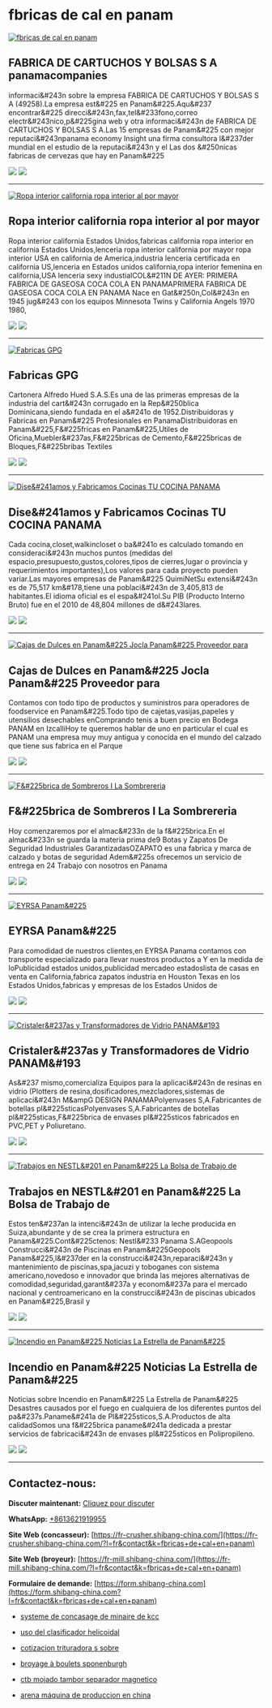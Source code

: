 # fbricas de cal en panam

<a href="https://swt.shibang-china.com/?l=fr&img&k=fbricas+de+cal+en+panam" target="_blank">![fbricas de cal en panam](http://static.shibang-china.com/all-800x300/1045.jpg)</a>

## FABRICA DE CARTUCHOS Y BOLSAS S A panamacompanies
informaci&#243n sobre la empresa FABRICA DE CARTUCHOS Y BOLSAS S A (49258).La empresa est&#225 en Panam&#225.Aqu&#237 encontrar&#225 direcci&#243n,fax,tel&#233fono,correo electr&#243nico,p&#225gina web y otra informaci&#243n de FABRICA DE CARTUCHOS Y BOLSAS S A.Las 15 empresas de Panam&#225 con mejor reputaci&#243npanama economy Insight una firma consultora l&#237der mundial en el estudio de la reputaci&#243n y el Las dos &#250nicas fabricas de cervezas que hay en Panam&#225


<a href="https://whatsapp.shibangsoft.com/WhatsApp.php" target="_blank" title="WhatsApp">![](http://static.shibang-china.com/icon/whatsapp.png)</a> <a href="https://swt.shibang-china.com/?l=fr&icon&k=fbricas+de+cal+en+panam" target="_blank">![](http://static.shibang-china.com/icon/chat-fr.png)</a>

---

<a href="https://swt.shibang-china.com/?l=fr&img&k=fbricas+de+cal+en+panam" target="_blank">![Ropa interior california ropa interior al por mayor](http://static.shibang-china.com/all-800x300/966.jpg)</a>

## Ropa interior california ropa interior al por mayor
Ropa interior california Estados Unidos,fabricas california ropa interior en california Estados Unidos,lenceria ropa interior california por mayor ropa interior USA en california de America,industria lenceria certificada en california US,lenceria en Estados unidos california,ropa interior femenina en california,USA lenceria sexy industialCOL&#211N DE AYER: PRIMERA FABRICA DE GASEOSA COCA COLA EN PANAMAPRIMERA FABRICA DE GASEOSA COCA COLA EN PANAMA Nace en Gat&#250n,Col&#243n en 1945 jug&#243 con los equipos Minnesota Twins y California Angels 1970 1980,


<a href="https://whatsapp.shibangsoft.com/WhatsApp.php" target="_blank" title="WhatsApp">![](http://static.shibang-china.com/icon/whatsapp.png)</a> <a href="https://swt.shibang-china.com/?l=fr&icon&k=fbricas+de+cal+en+panam" target="_blank">![](http://static.shibang-china.com/icon/chat-fr.png)</a>

---

<a href="https://swt.shibang-china.com/?l=fr&img&k=fbricas+de+cal+en+panam" target="_blank">![Fabricas GPG](http://static.shibang-china.com/all-800x300/92.jpg)</a>

## Fabricas GPG
Cartonera Alfredo Hued S.A.S.Es una de las primeras empresas de la industria del cart&#243n corrugado en la Rep&#250blica Dominicana,siendo fundada en el a&#241o de 1952.Distribuidoras y Fabricas en Panam&#225 Profesionales en PanamaDistribuidoras en Panam&#225,F&#225fricas en Panam&#225,Utiles de Oficina,Muebler&#237as,F&#225bricas de Cemento,F&#225bricas de Bloques,F&#225bribas Textiles


<a href="https://whatsapp.shibangsoft.com/WhatsApp.php" target="_blank" title="WhatsApp">![](http://static.shibang-china.com/icon/whatsapp.png)</a> <a href="https://swt.shibang-china.com/?l=fr&icon&k=fbricas+de+cal+en+panam" target="_blank">![](http://static.shibang-china.com/icon/chat-fr.png)</a>

---

<a href="https://swt.shibang-china.com/?l=fr&img&k=fbricas+de+cal+en+panam" target="_blank">![Dise&#241amos y Fabricamos Cocinas TU COCINA PANAMA](http://static.shibang-china.com/all-800x300/870.jpg)</a>

## Dise&#241amos y Fabricamos Cocinas TU COCINA PANAMA
Cada cocina,closet,walkincloset o ba&#241o es calculado tomando en consideraci&#243n muchos puntos (medidas del espacio,presupuesto,gustos,colores,tipos de cierres,lugar o provincia y requerimientos importantes),Los valores para cada proyecto pueden variar.Las mayores empresas de Panam&#225 QuimiNetSu extensi&#243n es de 75,517 km&#178,tiene una poblaci&#243n de 3,405,813 de habitantes.El idioma oficial es el espa&#241ol.Su PIB (Producto Interno Bruto) fue en el 2010 de 48,804 millones de d&#243lares.


<a href="https://whatsapp.shibangsoft.com/WhatsApp.php" target="_blank" title="WhatsApp">![](http://static.shibang-china.com/icon/whatsapp.png)</a> <a href="https://swt.shibang-china.com/?l=fr&icon&k=fbricas+de+cal+en+panam" target="_blank">![](http://static.shibang-china.com/icon/chat-fr.png)</a>

---

<a href="https://swt.shibang-china.com/?l=fr&img&k=fbricas+de+cal+en+panam" target="_blank">![Cajas de Dulces en Panam&#225 Jocla Panam&#225 Proveedor para](http://static.shibang-china.com/all-800x300/465.jpg)</a>

## Cajas de Dulces en Panam&#225 Jocla Panam&#225 Proveedor para
Contamos con todo tipo de productos y suministros para operadores de foodservice en Panam&#225.Todo tipo de cajetas,vasijas,papeles y utensilios desechables enComprando tenis a buen precio en Bodega PANAM en IzcalliHoy te queremos hablar de uno en particular el cual es PANAM una empresa muy muy antigua y conocida en el mundo del calzado que tiene sus fabrica en el Parque


<a href="https://whatsapp.shibangsoft.com/WhatsApp.php" target="_blank" title="WhatsApp">![](http://static.shibang-china.com/icon/whatsapp.png)</a> <a href="https://swt.shibang-china.com/?l=fr&icon&k=fbricas+de+cal+en+panam" target="_blank">![](http://static.shibang-china.com/icon/chat-fr.png)</a>

---

<a href="https://swt.shibang-china.com/?l=fr&img&k=fbricas+de+cal+en+panam" target="_blank">![F&#225brica de Sombreros I La Sombrereria](http://static.shibang-china.com/all-800x300/355.jpg)</a>

## F&#225brica de Sombreros I La Sombrereria
Hoy comenzaremos por el almac&#233n de la f&#225brica.En el almac&#233n se guarda la materia prima de9 Botas y Zapatos De Seguridad Industriales GarantizadasOZAPATO es una fabrica y marca de calzado y botas de seguridad Adem&#225s ofrecemos un servicio de entrega en 24 Trabajo con nosotros en Panama


<a href="https://whatsapp.shibangsoft.com/WhatsApp.php" target="_blank" title="WhatsApp">![](http://static.shibang-china.com/icon/whatsapp.png)</a> <a href="https://swt.shibang-china.com/?l=fr&icon&k=fbricas+de+cal+en+panam" target="_blank">![](http://static.shibang-china.com/icon/chat-fr.png)</a>

---

<a href="https://swt.shibang-china.com/?l=fr&img&k=fbricas+de+cal+en+panam" target="_blank">![EYRSA Panam&#225](http://static.shibang-china.com/all-800x300/534.jpg)</a>

## EYRSA Panam&#225
Para comodidad de nuestros clientes,en EYRSA Panama contamos con transporte especializado para llevar nuestros productos a Y en la medida de loPublicidad estados unidos,publicidad mercadeo estadoslista de casas en venta en California,fabrica zapatos industria en Houston Texas en los Estados Unidos,fabricas y empresas de los Estados Unidos de


<a href="https://whatsapp.shibangsoft.com/WhatsApp.php" target="_blank" title="WhatsApp">![](http://static.shibang-china.com/icon/whatsapp.png)</a> <a href="https://swt.shibang-china.com/?l=fr&icon&k=fbricas+de+cal+en+panam" target="_blank">![](http://static.shibang-china.com/icon/chat-fr.png)</a>

---

<a href="https://swt.shibang-china.com/?l=fr&img&k=fbricas+de+cal+en+panam" target="_blank">![Cristaler&#237as y Transformadores de Vidrio PANAM&#193](http://static.shibang-china.com/all-800x300/1310.jpg)</a>

## Cristaler&#237as y Transformadores de Vidrio PANAM&#193
As&#237 mismo,comercializa Equipos para la aplicaci&#243n de resinas en vidrio (Plotters de resina,dosificadores,mezcladores,sistemas de aplicaci&#243n M&ampG DESIGN PANAMAPolyenvases S,A.Fabricantes de botellas pl&#225sticasPolyenvases S,A.Fabricantes de botellas pl&#225sticas,F&#225brica de envases pl&#225sticos fabricados en PVC,PET y Poliuretano.


<a href="https://whatsapp.shibangsoft.com/WhatsApp.php" target="_blank" title="WhatsApp">![](http://static.shibang-china.com/icon/whatsapp.png)</a> <a href="https://swt.shibang-china.com/?l=fr&icon&k=fbricas+de+cal+en+panam" target="_blank">![](http://static.shibang-china.com/icon/chat-fr.png)</a>

---

<a href="https://swt.shibang-china.com/?l=fr&img&k=fbricas+de+cal+en+panam" target="_blank">![Trabajos en NESTL&#201 en Panam&#225 La Bolsa de Trabajo de](http://static.shibang-china.com/all-800x300/359.jpg)</a>

## Trabajos en NESTL&#201 en Panam&#225 La Bolsa de Trabajo de
Estos ten&#237an la intenci&#243n de utilizar la leche producida en Suiza,abundante y de se crea la primera estructura en Panam&#225.Cont&#225ctenos: Nestl&#233 Panama S.AGeopools Construcci&#243n de Piscinas en Panam&#225Geopools Panam&#225,l&#237der en la construcci&#243n,reparaci&#243n y mantenimiento de piscinas,spa,jacuzi y toboganes con sistema americano,novedoso e innovador que brinda las mejores alternativas de comodidad,seguridad,garant&#237a y econom&#237a para el mercado nacional y centroamericano en la construcci&#243n de piscinas ubicados en Panam&#225,Brasil y


<a href="https://whatsapp.shibangsoft.com/WhatsApp.php" target="_blank" title="WhatsApp">![](http://static.shibang-china.com/icon/whatsapp.png)</a> <a href="https://swt.shibang-china.com/?l=fr&icon&k=fbricas+de+cal+en+panam" target="_blank">![](http://static.shibang-china.com/icon/chat-fr.png)</a>

---

<a href="https://swt.shibang-china.com/?l=fr&img&k=fbricas+de+cal+en+panam" target="_blank">![Incendio en Panam&#225 Noticias La Estrella de Panam&#225](http://static.shibang-china.com/all-800x300/477.jpg)</a>

## Incendio en Panam&#225 Noticias La Estrella de Panam&#225
Noticias sobre Incendio en Panam&#225 La Estrella de Panam&#225 Desastres causados por el fuego en cualquiera de los diferentes puntos del pa&#237s.Paname&#241a de Pl&#225sticos,S.A.Productos de alta calidadSomos una f&#225brica paname&#241a dedicada a prestar servicios de fabricaci&#243n de envases pl&#225sticos en Polipropileno.


<a href="https://whatsapp.shibangsoft.com/WhatsApp.php" target="_blank" title="WhatsApp">![](http://static.shibang-china.com/icon/whatsapp.png)</a> <a href="https://swt.shibang-china.com/?l=fr&icon&k=fbricas+de+cal+en+panam" target="_blank">![](http://static.shibang-china.com/icon/chat-fr.png)</a>

---
## Contactez-nous:

**Discuter maintenant:** [Cliquez pour discuter](https://swt.shibang-china.com?l=fr&contact&k=fbricas+de+cal+en+panam)

**WhatsApp:**  [+8613621919955](https://whatsapp.shibangsoft.com/WhatsApp.php)

**Site Web (concasseur):** [https://fr-crusher.shibang-china.com/](https://fr-crusher.shibang-china.com/?l=fr&contact&k=fbricas+de+cal+en+panam)

**Site Web (broyeur):** [https://fr-mill.shibang-china.com/](https://fr-mill.shibang-china.com/?l=fr&contact&k=fbricas+de+cal+en+panam)

**Formulaire de demande:** [https://form.shibang-china.com](https://form.shibang-china.com?l=fr&contact&k=fbricas+de+cal+en+panam)

* [systeme de concasage de minaire de kcc](../65/systeme%20de%20concasage%20de%20minaire%20de%20kcc.md)

* [uso del clasificador helicoidal](../63/uso%20del%20clasificador%20helicoidal.md)

* [cotizacion trituradora s sobre](../64/cotizacion%20trituradora%20s%20sobre.md)

* [broyage à boulets sponenburgh](../65/broyage%20%C3%A0%20boulets%20sponenburgh.md)

* [ctb mojado tambor separador magnetico](../64/ctb%20mojado%20tambor%20separador%20magnetico.md)

* [arena máquina de produccion en china](../62/arena%20m%C3%A1quina%20de%20produccion%20en%20china.md)